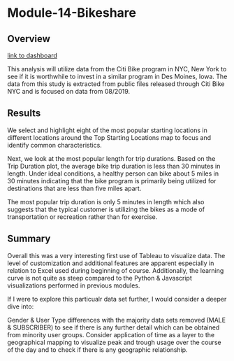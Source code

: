 # Module-14-Bikeshare


## Overview
[link to dashboard](https://public.tableau.com/views/Module14Citibikechallenge/NYCitibike?:language=en-US&publish=yes&:display_count=n&:origin=viz_share_link "link to dashboard")

This analysis will utilize data from the Citi Bike program in NYC, New York to see if it is worthwhile to invest in a similar program in Des Moines, Iowa. The data from this study is extracted from public files released through Citi Bike NYC and is focused on data from 08/2019.


## Results
We select and highlight eight of the most popular starting locations in different locations around the Top Starting Locations map to focus and identify common characteristics.

Next, we look at the most popular length for trip durations. Based on the Trip Duration plot, the average bike trip duration is less than 30 minutes in length. Under ideal conditions, a healthy person can bike about 5 miles in 30 minutes indicating that the bike program is primarily being utilized for destinations that are less than five miles apart.

The most popular trip duration is only 5 minutes in length which also suggests that the typical customer is utilizing the bikes as a mode of transportation or recreation rather than for exercise.
## Summary
Overall this was a very interesting first use of Tableau to visualize data. The level of customization and additional features are apparent especially in relation to Excel used during beginning of course. Additionally, the learning curve is not quite as steep compared to the Python & Javascript visualizations performed in previous modules.

If I were to explore this particualr data set further, I would consider a deeper dive into:

Gender & User Type differences with the majority data sets removed (MALE & SUBSCRIBER) to see if there is any further detail which can be obtained from minority user groups.
Consider application of time as a layer to the geographical mapping to visualize peak and trough usage over the course of the day and to check if there is any geographic relationship.
